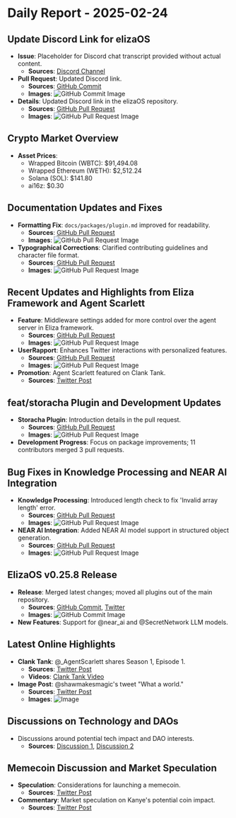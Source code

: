 # Daily Report - 2025-02-24

## Update Discord Link for elizaOS
- **Issue**: Placeholder for Discord chat transcript provided without actual content.
  - **Sources**: [Discord Channel](https://discord.com/channels/1253563208833433701/1326603270893867064)
- **Pull Request**: Updated Discord link.
  - **Sources**: [GitHub Commit](https://github.com/elizaOS/eliza/commit/344efae3ebaac55ee4f08992093b3f45eeed9f66)
  - **Images**: ![GitHub Commit Image](https://opengraph.githubassets.com/1/elizaOS/eliza/commit/344efae3ebaac55ee4f08992093b3f45eeed9f66)
- **Details**: Updated Discord link in the elizaOS repository.
  - **Sources**: [GitHub Pull Request](https://github.com/elizaOS/eliza/pull/3643)
  - **Images**: ![GitHub Pull Request Image](https://opengraph.githubassets.com/1/elizaOS/eliza/pull/3643)

## Crypto Market Overview
- **Asset Prices**:
  - Wrapped Bitcoin (WBTC): $91,494.08
  - Wrapped Ethereum (WETH): $2,512.24
  - Solana (SOL): $141.80
  - ai16z: $0.30

## Documentation Updates and Fixes
- **Formatting Fix**: `docs/packages/plugin.md` improved for readability.
  - **Sources**: [GitHub Pull Request](https://github.com/elizaOS/eliza/pull/3649)
  - **Images**: ![GitHub Pull Request Image](https://opengraph.githubassets.com/1/elizaOS/eliza/pull/3649)
- **Typographical Corrections**: Clarified contributing guidelines and character file format.
  - **Sources**: [GitHub Pull Request](https://github.com/elizaOS/eliza/pull/3656)
  - **Images**: ![GitHub Pull Request Image](https://opengraph.githubassets.com/1/elizaOS/eliza/pull/3656)

## Recent Updates and Highlights from Eliza Framework and Agent Scarlett
- **Feature**: Middleware settings added for more control over the agent server in Eliza framework.
  - **Sources**: [GitHub Pull Request](https://github.com/elizaOS/eliza/pull/3648)
  - **Images**: ![GitHub Pull Request Image](https://opengraph.githubassets.com/1/elizaOS/eliza/pull/3648)
- **UserRapport**: Enhances Twitter interactions with personalized features.
  - **Sources**: [GitHub Pull Request](https://github.com/elizaOS/eliza/pull/3647)
  - **Images**: ![GitHub Pull Request Image](https://opengraph.githubassets.com/1/elizaOS/eliza/pull/3647)
- **Promotion**: Agent Scarlett featured on Clank Tank.
  - **Sources**: [Twitter Post](https://twitter.com/ai16zdao/status/1894094856353444294)

## feat/storacha Plugin and Development Updates
- **Storacha Plugin**: Introduction details in the pull request.
  - **Sources**: [GitHub Pull Request](https://github.com/elizaOS/eliza/pull/3657)
  - **Images**: ![GitHub Pull Request Image](https://opengraph.githubassets.com/1/elizaOS/eliza/pull/3657)
- **Development Progress**: Focus on package improvements; 11 contributors merged 3 pull requests.

## Bug Fixes in Knowledge Processing and NEAR AI Integration
- **Knowledge Processing**: Introduced length check to fix 'Invalid array length' error.
  - **Sources**: [GitHub Pull Request](https://github.com/elizaOS/eliza/pull/3652)
  - **Images**: ![GitHub Pull Request Image](https://opengraph.githubassets.com/1/elizaOS/eliza/pull/3652)
- **NEAR AI Integration**: Added NEAR AI model support in structured object generation.
  - **Sources**: [GitHub Pull Request](https://github.com/elizaOS/eliza/pull/3644)
  - **Images**: ![GitHub Pull Request Image](https://opengraph.githubassets.com/1/elizaOS/eliza/pull/3644)

## ElizaOS v0.25.8 Release
- **Release**: Merged latest changes; moved all plugins out of the main repository.
  - **Sources**: [GitHub Commit](https://github.com/elizaOS/eliza/commit/c04f89aa880196967228c890fe16f852c0dd8b48), [Twitter](https://twitter.com/0xwitchy/status/1893885304245019007)
  - **Images**: ![GitHub Commit Image](https://opengraph.githubassets.com/1/elizaOS/eliza/commit/c04f89aa880196967228c890fe16f852c0dd8b48)
- **New Features**: Support for @near_ai and @SecretNetwork LLM models.

## Latest Online Highlights
- **Clank Tank**: @_AgentScarlett shares Season 1, Episode 1.
  - **Sources**: [Twitter Post](https://twitter.com/ai16zdao/status/1894095067721150717)
  - **Videos**: [Clank Tank Video](https://t.co/2cmSJIp7vy)
- **Image Post**: @shawmakesmagic's tweet "What a world."
  - **Sources**: [Twitter Post](https://twitter.com/shawmakesmagic/status/1893916371366396020)
  - **Images**: ![Image](https://pbs.twimg.com/media/GkiK0YYXEAAQ4G7.jpg)

## Discussions on Technology and DAOs
- Discussions around potential tech impact and DAO interests.
  - **Sources**: [Discussion 1](https://twitter.com/dankvr/status/1894067730539565438), [Discussion 2](https://twitter.com/dankvr/status/1894059054806262185)

## Memecoin Discussion and Market Speculation
- **Speculation**: Considerations for launching a memecoin.
  - **Sources**: [Twitter Post](https://twitter.com/shawmakesmagic/status/1893917952753229877)
- **Commentary**: Market speculation on Kanye's potential coin impact.
  - **Sources**: [Twitter Post](https://twitter.com/shawmakesmagic/status/1893898613106868568)

